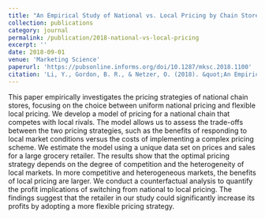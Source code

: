 ```yaml
---
title: "An Empirical Study of National vs. Local Pricing by Chain Stores under Competition"
collection: publications
category: journal
permalink: /publication/2018-national-vs-local-pricing
excerpt: ''
date: 2018-09-01
venue: 'Marketing Science'
paperurl: 'https://pubsonline.informs.org/doi/10.1287/mksc.2018.1100'
citation: 'Li, Y., Gordon, B. R., & Netzer, O. (2018). &quot;An Empirical Study of National vs. Local Pricing by Chain Stores under Competition.&quot; <i>Marketing Science</i>. 37(5), 812-837.'
---
```


This paper empirically investigates the pricing strategies of national chain stores, focusing on the choice between uniform national pricing and flexible local pricing. We develop a model of pricing for a national chain that competes with local rivals. The model allows us to assess the trade-offs between the two pricing strategies, such as the benefits of responding to local market conditions versus the costs of implementing a complex pricing scheme. We estimate the model using a unique data set on prices and sales for a large grocery retailer. The results show that the optimal pricing strategy depends on the degree of competition and the heterogeneity of local markets. In more competitive and heterogeneous markets, the benefits of local pricing are larger. We conduct a counterfactual analysis to quantify the profit implications of switching from national to local pricing. The findings suggest that the retailer in our study could significantly increase its profits by adopting a more flexible pricing strategy.